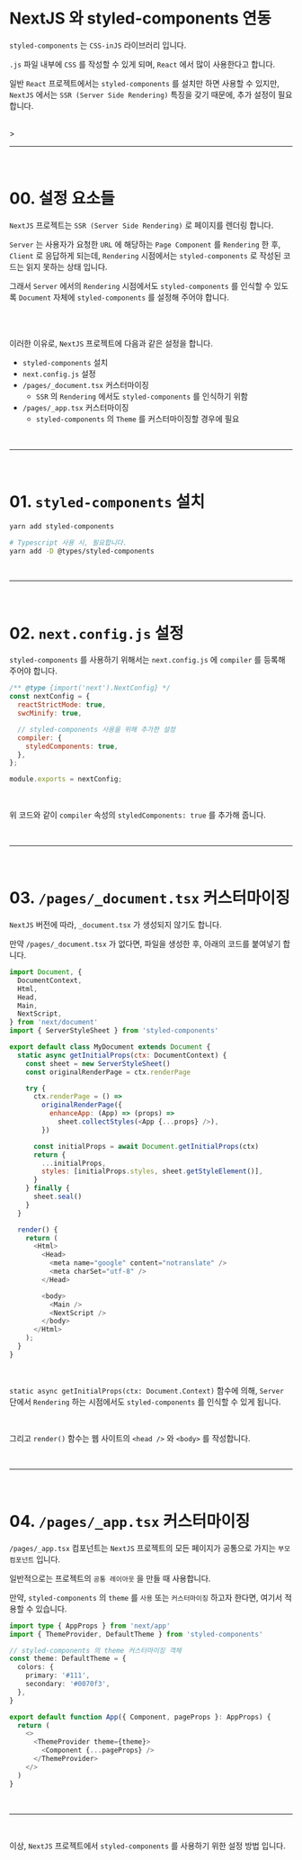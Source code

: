 # NextJS 와 styled-components 연동

`styled-components` 는 `CSS-inJS` 라이브러리 입니다.

`.js` 파일 내부에 `CSS` 를 작성할 수 있게 되며, `React` 에서 많이 사용한다고 합니다.

일반 `React` 프로젝트에서는 `styled-components` 를 설치만 하면 사용할 수 있지만, `NextJS` 에서는 `SSR (Server Side Rendering)` 특징을 갖기 때문에, 추가 설정이 필요 합니다.



<br />><hr /><br />



# 00. 설정 요소들

`NextJS` 프로젝트는 `SSR (Server Side Rendering)` 로 페이지를 렌더링 합니다.

`Server` 는 사용자가 요청한 `URL` 에 해당하는 `Page Component` 를 `Rendering` 한 후, `Client` 로 응답하게 되는데, `Rendering` 시점에서는 `styled-components` 로 작성된 코드는 읽지 못하는 상태 입니다.

그래서 `Server` 에서의 `Rendering` 시점에서도 `styled-components` 를 인식할 수 있도록 `Document` 자체에 `styled-components` 를 설정해 주어야 합니다.


<br /><br />


이러한 이유로, `NextJS` 프로젝트에 다음과 같은 설정을 합니다.
* `styled-components` 설치
* `next.config.js` 설정
* `/pages/_document.tsx` 커스터마이징
    * `SSR` 의 `Rendering` 에서도 `styled-components` 를 인식하기 위함
* `/pages/_app.tsx` 커스터마이징
    * `styled-components` 의 `Theme` 를 커스터마이징할 경우에 필요



<br /><hr /><br />



# 01. `styled-components` 설치

```bash
yarn add styled-components

# Typescript 사용 시, 필요합니다.
yarn add -D @types/styled-components
```



<br /><hr /><br />



# 02. `next.config.js` 설정

`styled-components` 를 사용하기 위해서는 `next.config.js` 에 `compiler` 를 등록해 주어야 합니다.

```javascript
/** @type {import('next').NextConfig} */
const nextConfig = {
  reactStrictMode: true,
  swcMinify: true,

  // styled-components 사용을 위해 추가한 설정
  compiler: {
    styledComponents: true,
  },
};

module.exports = nextConfig;
```

<br />

위 코드와 같이 `compiler` 속성의 `styledComponents: true` 를 추가해 줍니다.



<br /><hr /><br />



# 03. `/pages/_document.tsx` 커스터마이징

`NextJS` 버전에 따라, `_document.tsx` 가 생성되지 않기도 합니다.

만약 `/pages/_document.tsx` 가 없다면, 파일을 생성한 후, 아래의 코드를 붙여넣기 합니다.

```javascript
import Document, { 
  DocumentContext,
  Html,
  Head,
  Main,
  NextScript,
} from 'next/document'
import { ServerStyleSheet } from 'styled-components'

export default class MyDocument extends Document {
  static async getInitialProps(ctx: DocumentContext) {
    const sheet = new ServerStyleSheet()
    const originalRenderPage = ctx.renderPage

    try {
      ctx.renderPage = () =>
        originalRenderPage({
          enhanceApp: (App) => (props) =>
            sheet.collectStyles(<App {...props} />),
        })

      const initialProps = await Document.getInitialProps(ctx)
      return {
        ...initialProps,
        styles: [initialProps.styles, sheet.getStyleElement()],
      }
    } finally {
      sheet.seal()
    }
  }

  render() {
    return (
      <Html>
        <Head>
          <meta name="google" content="notranslate" />
          <meta charSet="utf-8" />
        </Head>

        <body>
          <Main />
          <NextScript />
        </body>
      </Html>
    );
  }
}
```

<br />

`static async getInitialProps(ctx: Document.Context)` 함수에 의해, `Server` 단에서 `Rendering` 하는 시점에서도 `styled-components` 를 인식할 수 있게 됩니다.

<br />

그리고 `render()` 함수는 웹 사이트의 `<head />` 와 `<body>` 를 작성합니다.



<br /><hr /><br />



# 04. `/pages/_app.tsx` 커스터마이징

`/pages/_app.tsx` 컴포넌트는 `NextJS` 프로젝트의 모든 페이지가 공통으로 가지는 `부모 컴포넌트` 입니다.

일반적으로는 프로젝트의 `공통 레이아웃` 을 만들 때 사용합니다.

만약, `styled-components` 의 `theme` 를 `사용` 또는 `커스터마이징` 하고자 한다면, 여기서 적용할 수 있습니다.

```typescript
import type { AppProps } from 'next/app'
import { ThemeProvider, DefaultTheme } from 'styled-components'

// styled-components 의 theme 커스터마이징 객체
const theme: DefaultTheme = {
  colors: {
    primary: '#111',
    secondary: '#0070f3',
  },
}

export default function App({ Component, pageProps }: AppProps) {
  return (
    <>
      <ThemeProvider theme={theme}>
        <Component {...pageProps} />
      </ThemeProvider>
    </>
  )
}
```



<br /><hr /><br />



이상, `NextJS` 프로젝트에서 `styled-components` 를 사용하기 위한 설정 방법 입니다.
